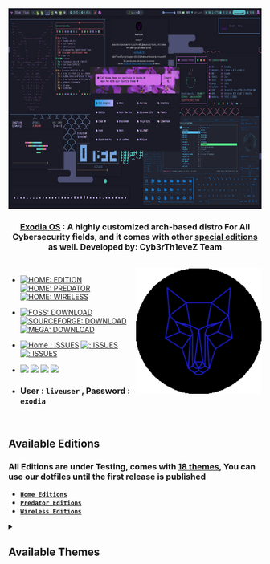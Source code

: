 <!-- distro demo -->
<img src="https://github.com/Exodia-OS/.github/blob/2fce1f789d21c7fd8dfadee0a35bf3c404d6630f/profile/img/desktop.png" alt="demo" width="1000" height="400" >
<!-- distro demo -->

<h3 align="center">  <a href="https://exodia-os.github.io/exodia-website/">Exodia OS</a> : A highly customized arch-based distro For All Cybersecurity fields, and it comes with other <a href="#available-editions">special editions</a> as well. Developed by: Cyb3rTh1eveZ Team </h3>

<!-- LOGO -->

<br/>

<img src="https://github.com/Exodia-OS/.github/blob/e1ab4df119651217467731aef92f97226d5c193a/profile/GIFs/logos.gif" alt="wolf" align="right" width="250px" height="250" >

- [![HOME: EDITION](https://img.shields.io/badge/Download-Home-05122A?style=for-the-badge&color=purple)](https://drive.google.com/file/d/187W3tQGvdGKPIHtuPNm6xDITaMq1ep5F/view?usp=share_link)
[![HOME: PREDATOR](https://img.shields.io/badge/Download-Predator-05122A?style=for-the-badge&color=06CCD7)](https://drive.google.com/file/d/1sq3Hte3XRIsHnfMezKL0332aVpeLGGjS/view?usp=share_link) 
[![HOME: WIRELESS](https://img.shields.io/badge/Download-Wireless-05122A?style=for-the-badge&color=0078E3)](https://drive.google.com/file/d/109FCcl73RjF2pH_o9jS76NrIbWhKdje6/view?usp=share_link) 
- [![FOSS: DOWNLOAD](https://img.shields.io/badge/Download-FOSS%20Torrents-05122A?style=for-the-badge&color=5443B8)](https://fosstorrents.com/distributions/exodia-os/)
[![SOURCEFORGE: DOWNLOAD](https://img.shields.io/badge/Download-sourceforge-05122A?style=for-the-badge&color=FF6600)](https://sourceforge.net/projects/exodia-releases/files/)
[![MEGA: DOWNLOAD](https://img.shields.io/badge/Download-MEGA-05122A?style=for-the-badge&color=DE040B)](https://mega.nz/folder/Uy4m3TpR#kRo4AMlQ4M0c_ZuM2leaig)

 - [![Home : ISSUES](https://img.shields.io/github/issues/Exodia-OS/exodia-home-ISO?color=purple&style=for-the-badge)](https://github.com/Exodia-OS/exodia-home-ISO/issues)
[![ : ISSUES](https://img.shields.io/github/issues/Exodia-OS/exodia-predator-ISO?color=06CCD7&style=for-the-badge)](https://github.com/Exodia-OS/exodia-predator-ISO/issues)
[![ : ISSUES](https://img.shields.io/github/issues/Exodia-OS/exodia-wireless-ISO?color=0078E3&style=for-the-badge)](https://github.com/Exodia-OS/exodia-wireless-ISO/issues)
- ![](https://img.shields.io/badge/Maintained%3F-Yes-deeppink?style=for-the-badge)
![](https://img.shields.io/github/followers/Exodia-OS?style=for-the-badge&color=E070EF)
![](https://img.shields.io/github/license/Exodia-OS/.github?style=for-the-badge&color=blueviolet)
![](https://img.shields.io/github/stars/Exodia-OS?style=for-the-badge&color=2D0073)
- ### User : `liveuser` , Password : `exodia`

<br/>

<!-- Available Editions -->

## Available Editions

### All Editions are under Testing, comes with [18 themes](#available-themes), You can use our dotfiles until the first release is published

- [**`Home Editions`**](https://github.com/Exodia-OS/exodia-home-ISO) 
- [**`Predator Editions`**](https://github.com/Exodia-OS/exodia-predator-ISO)
- [**`Wireless Editions`**](https://github.com/Exodia-OS/exodia-wireless-ISO)


<!-- Available Editions -->

<!-- Available Themes Previews -->

<details>
   <summary><h2>Available Themes</h2></summary>
</br>

| Red Jungles | Emilia | Chad WM |
|--|--|--|
| ![](https://github.com/Exodia-OS/.github/blob/4ee052ab62c253845deb7d9b5ff2d0618cf7d8e9/profile/GIFs/RedJungles.gif) | ![](https://github.com/Exodia-OS/.github/blob/4ee052ab62c253845deb7d9b5ff2d0618cf7d8e9/profile/GIFs/Emilia.gif) | ![](https://github.com/Exodia-OS/.github/blob/4ee052ab62c253845deb7d9b5ff2d0618cf7d8e9/profile/GIFs/ChadWM.gif) |

| Hack | Black And Red | Rick |
|--|--|--|
| ![](https://github.com/Exodia-OS/.github/blob/4ee052ab62c253845deb7d9b5ff2d0618cf7d8e9/profile/GIFs/Hack.gif) | ![](https://github.com/Exodia-OS/.github/blob/4ee052ab62c253845deb7d9b5ff2d0618cf7d8e9/profile/GIFs/BlackRed.gif) | ![](https://github.com/Exodia-OS/.github/blob/4ee052ab62c253845deb7d9b5ff2d0618cf7d8e9/profile/GIFs/Rick.gif) |

| Hack The Box | BlackArch | Neon |
|--|--|--|
| ![](https://github.com/Exodia-OS/.github/blob/4ee052ab62c253845deb7d9b5ff2d0618cf7d8e9/profile/GIFs/HackTheBox.gif) | ![](https://github.com/Exodia-OS/.github/blob/4ee052ab62c253845deb7d9b5ff2d0618cf7d8e9/profile/GIFs/BlackArch.gif) | ![](https://github.com/Exodia-OS/.github/blob/4ee052ab62c253845deb7d9b5ff2d0618cf7d8e9/profile/GIFs/Neon.gif) |

| JS Coffee | Amarena | Japanese City |
|--|--|--|
| ![](https://github.com/Exodia-OS/.github/blob/4ee052ab62c253845deb7d9b5ff2d0618cf7d8e9/profile/GIFs/JSCoffee.gif) | ![](https://github.com/Exodia-OS/.github/blob/4ee052ab62c253845deb7d9b5ff2d0618cf7d8e9/profile/GIFs/Amarena.gif) | ![](https://github.com/Exodia-OS/.github/blob/4ee052ab62c253845deb7d9b5ff2d0618cf7d8e9/profile/GIFs/JapaneseCity.gif) |

| Tokyo City | VALORANT | Melissa |
|--|--|--|
| ![](https://github.com/Exodia-OS/.github/blob/4ee052ab62c253845deb7d9b5ff2d0618cf7d8e9/profile/GIFs/TokyoCity.gif) | ![](https://github.com/Exodia-OS/.github/blob/4ee052ab62c253845deb7d9b5ff2d0618cf7d8e9/profile/GIFs/VALORANT.gif) | ![](https://github.com/Exodia-OS/.github/blob/4ee052ab62c253845deb7d9b5ff2d0618cf7d8e9/profile/GIFs/Melissa.gif) |

| Cristina | Pamela | CyberPunk |
|--|--|--|
| ![](https://github.com/Exodia-OS/.github/blob/4ee052ab62c253845deb7d9b5ff2d0618cf7d8e9/profile/GIFs/Cristina.gif) | ![](https://github.com/Exodia-OS/.github/blob/4ee052ab62c253845deb7d9b5ff2d0618cf7d8e9/profile/GIFs/Pamela.gif) | ![](https://github.com/Exodia-OS/.github/blob/4ee052ab62c253845deb7d9b5ff2d0618cf7d8e9/profile/GIFs/CyberPunk.gif) |

</details>

<!-- Available Themes Previews -->
